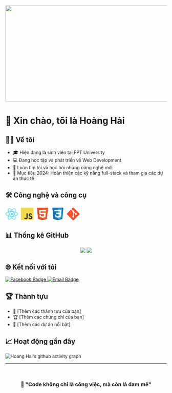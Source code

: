 <div align="center">
  <img src="https://media.giphy.com/media/dWesBcTLavkZuG35MI/giphy.gif" width="600" height="300"/>
</div>

# 👋 Xin chào, tôi là Hoàng Hải

## 👨‍💻 Về tôi
- 🎓 Hiện đang là sinh viên tại FPT University
- 💻 Đang học tập và phát triển về Web Development
- 🌱 Luôn tìm tòi và học hỏi những công nghệ mới
- 🎯 Mục tiêu 2024: Hoàn thiện các kỹ năng full-stack và tham gia các dự án thực tế

## 🛠 Công nghệ và công cụ
<div>
  <img src="https://github.com/devicons/devicon/blob/master/icons/react/react-original.svg" title="React" alt="React" width="40" height="40"/>&nbsp;
  <img src="https://github.com/devicons/devicon/blob/master/icons/javascript/javascript-original.svg" title="JavaScript" alt="JavaScript" width="40" height="40"/>&nbsp;
  <img src="https://github.com/devicons/devicon/blob/master/icons/html5/html5-original.svg" title="HTML5" alt="HTML" width="40" height="40"/>&nbsp;
  <img src="https://github.com/devicons/devicon/blob/master/icons/css3/css3-original.svg" title="CSS3" alt="CSS" width="40" height="40"/>&nbsp;
  <img src="https://github.com/devicons/devicon/blob/master/icons/git/git-original.svg" title="Git" alt="Git" width="40" height="40"/>
</div>

## 📊 Thống kê GitHub
<div align="center">
  <img src="https://github-readme-stats.vercel.app/api?username=hoanghai170504&show_icons=true&theme=radical" />
  <img src="https://github-readme-streak-stats.herokuapp.com/?user=hoanghai170504&theme=radical" />
</div>

## 🌐 Kết nối với tôi
<div id="badges">
  <a href="[your-facebook-URL](https://www.facebook.com/le.hoanghai.90663894/)">
    <img src="https://img.shields.io/badge/Facebook-blue?style=for-the-badge&logo=facebook&logoColor=white" alt="Facebook Badge"/>
  </a>
  <a href="[your-email](https://mail.google.com/mail/u/0/#inbox)">
    <img src="https://img.shields.io/badge/Email-red?style=for-the-badge&logo=gmail&logoColor=white" alt="Email Badge"/>
  </a>
</div>

## 🏆 Thành tựu
- 🎯 [Thêm các thành tựu của bạn]
- 🏆 [Thêm các chứng chỉ của bạn]
- 🌟 [Thêm các dự án nổi bật]

## 📈 Hoạt động gần đây
![Hoang Hai's github activity graph](https://github-readme-activity-graph.vercel.app/graph?username=hoanghai170504&theme=tokyo-night)

---

<div align="center">
  <img src="https://komarev.com/ghpvc/?username=hoanghai170504&style=flat-square&color=blue" alt=""/>
  
  ### 💪 "Code không chỉ là công việc, mà còn là đam mê" 
</div>
